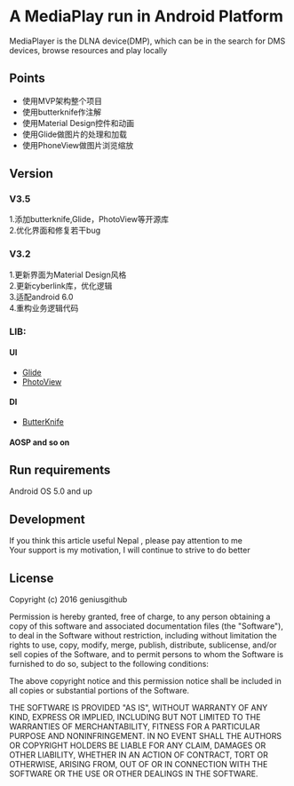 # A MediaPlay  run in Android Platform 

MediaPlayer is the DLNA device(DMP), which can be in the search for DMS devices, browse resources and play locally


## Points

* 使用MVP架构整个项目
* 使用butterknife作注解
* 使用Material Design控件和动画
* 使用Glide做图片的处理和加载
* 使用PhoneView做图片浏览缩放


## Version

### V3.5
1.添加butterknife,Glide，PhotoView等开源库<br/> 
2.优化界面和修复若干bug<br/> 

### V3.2
1.更新界面为Material Design风格<br/> 
2.更新cyberlink库，优化逻辑<br/> 
3.适配android 6.0<br/> 
4.重构业务逻辑代码<br/> 


### LIB:
#### UI
* [Glide](https://github.com/bumptech/glide)
* [PhotoView](https://github.com/chrisbanes/PhotoView)

#### DI
* [ButterKnife](https://github.com/JakeWharton/butterknife)

#### AOSP and so on

## Run requirements

Android OS 5.0 and up<br />


## Development
If you think this article useful Nepal , please pay attention to me<br />
Your support is my motivation, I will continue to strive to do better


## License

Copyright (c) 2016 geniusgithub

Permission is hereby granted, free of charge, to any person obtaining a copy of this software and associated documentation files (the "Software"), to deal in the Software without restriction, including without limitation the rights to use, copy, modify, merge, publish, distribute, sublicense, and/or sell copies of the Software, and to permit persons to whom the Software is furnished to do so, subject to the following conditions:

The above copyright notice and this permission notice shall be included in all copies or substantial portions of the Software.

THE SOFTWARE IS PROVIDED "AS IS", WITHOUT WARRANTY OF ANY KIND, EXPRESS OR IMPLIED, INCLUDING BUT NOT LIMITED TO THE WARRANTIES OF MERCHANTABILITY, FITNESS FOR A PARTICULAR PURPOSE AND NONINFRINGEMENT. IN NO EVENT SHALL THE AUTHORS OR COPYRIGHT HOLDERS BE LIABLE FOR ANY CLAIM, DAMAGES OR OTHER LIABILITY, WHETHER IN AN ACTION OF CONTRACT, TORT OR OTHERWISE, ARISING FROM, OUT OF OR IN CONNECTION WITH THE SOFTWARE OR THE USE OR OTHER DEALINGS IN THE SOFTWARE.

